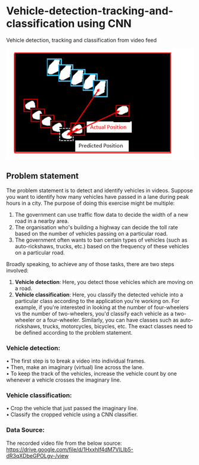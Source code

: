 # Vehicle-detection-tracking-and-classification using CNN
Vehicle detection, tracking and classification from video feed

![alt text](https://github.com/Ashutosh27ind/Vehicle-detection-tracking-and-classification/blob/main/vehicle_tracking.PNG?raw=true)

## Problem statement  
The problem statement is to detect and identify vehicles in videos. Suppose you want to identify how many vehicles have passed in a lane during peak hours in a city. The purpose of doing this exercise might be multiple:  
1.	The government can use traffic flow data to decide the width of a new road in a nearby area.  
2.	The organisation who's building a highway can decide the toll rate based on the number of vehicles passing on a particular road.  
3.	The government often wants to ban certain types of vehicles (such as auto-rickshaws, trucks, etc.) based on the frequency of these vehicles on a particular road.  
 
Broadly speaking, to achieve any of those tasks, there are two steps involved:  
1.	**Vehicle detection**: Here, you detect those vehicles which are moving on a road.
2.	**Vehicle classification**: Here, you classify the detected vehicle into a particular class according to the application you're working on. For example, if you're interested in looking at the number of four-wheelers vs the number of two-wheelers, you'd classify each vehicle as a two-wheeler or a four-wheeler. Similarly, you can have classes such as auto-rickshaws, trucks, motorcycles, bicycles, etc. The exact classes need to be defined according to the problem statement.  


### Vehicle detection:  
•	The first step is to break a video into individual frames.  
•	Then, make an imaginary (virtual) line across the lane.  
•	To keep the track of the vehicles, increase the vehicle count by one whenever a vehicle crosses the imaginary line.  
 
### Vehicle classification:
•	Crop the vehicle that just passed the imaginary line.  
•	Classify the cropped vehicle using a CNN classifier.  

### Data Source:  
The recorded video file from the below source:  
https://drive.google.com/file/d/1HxxhIf4dM7VILIb5-dR3qXDbeGPOLgv-/view  







